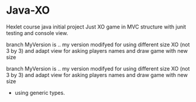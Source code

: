 # Java-XO
Hexlet course java initial project
Just XO game in MVC structure
with junit testing and console view.

branch MyVersion is .. my version
modifyed for using different size XO (not 3 by 3)
and adapt view for asking players names and draw game with new size

branch MyVersion is .. my version
modifyed for using different size XO (not 3 by 3)
and adapt view for asking players names and draw game with new size
+ using generic types.
